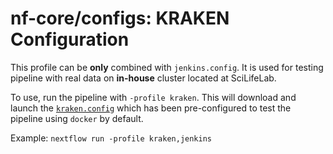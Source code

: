 # nf-core/configs: KRAKEN Configuration

This profile can be **only** combined with `jenkins.config`. It is used for
testing pipeline with real data on **in-house** cluster located at SciLifeLab.

To use, run the pipeline with `-profile kraken`. This will download and launch
the [`kraken.config`](../conf/kraken.config) which has been pre-configured to
test the pipeline using `docker` by default.

Example: `nextflow run -profile kraken,jenkins`
